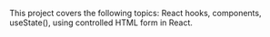 This project covers the following topics: React hooks, components, useState(), using controlled HTML form in React. 